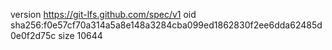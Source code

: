version https://git-lfs.github.com/spec/v1
oid sha256:f0e57cf70a314a5a8e148a3284cba099ed1862830f2ee6dda62485d0e0f2d75c
size 10644

